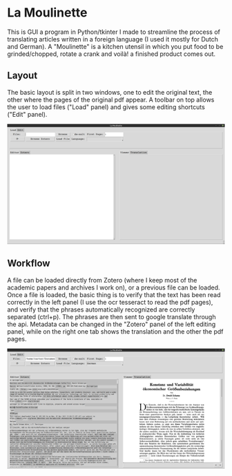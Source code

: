 # La Moulinette

This is GUI a program in Python/tkinter I made to streamline the process of translating articles written in a foreign language (I used it mostly for Dutch and German).
A "Moulinette" is a kitchen utensil in which you put food to be grinded/chopped, rotate a crank and voilà! a finished product comes out.

## Layout
The basic layout is split in two windows, one to edit the original text, the other where the pages of the original pdf appear. A toolbar on top allows the user to load files ("Load" panel) and gives some editing shortcuts ("Edit" panel).

![](www/moulinette_layout.png)

## Workflow
A file can be loaded directly from Zotero (where I keep most of the academic papers and archives I work on), or a previous file can be loaded.
Once a file is loaded, the basic thing is to verify that the text has been read correctly in the left panel (I use the ocr tesseract to read the pdf pages), and verify that the phrases automatically recognized are correctly separated (ctrl+p). The phrases are then sent to google translate through the api. Metadata can be changed in the "Zotero" panel of the left editing panel, while on the right one tab shows the translation and the other the pdf pages.

![](www/moulinette_loaded_layout.png)

